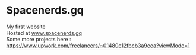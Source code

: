 # Spacenerds.gq
My first website <br/>
Hosted at www.spacenerds.gq <br/>
Some more projects here : https://www.upwork.com/freelancers/~01480e12fbcb3a9eea?viewMode=1 
